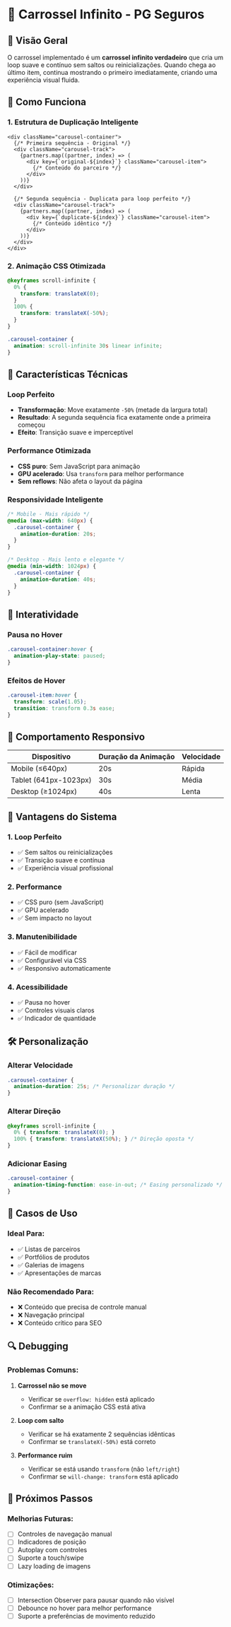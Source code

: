 # 🎠 Carrossel Infinito - PG Seguros

## 🎯 Visão Geral

O carrossel implementado é um **carrossel infinito verdadeiro** que cria um loop suave e contínuo sem saltos ou reinicializações. Quando chega ao último item, continua mostrando o primeiro imediatamente, criando uma experiência visual fluida.

## 🔧 Como Funciona

### 1. **Estrutura de Duplicação Inteligente**
```tsx
<div className="carousel-container">
  {/* Primeira sequência - Original */}
  <div className="carousel-track">
    {partners.map((partner, index) => (
      <div key={`original-${index}`} className="carousel-item">
        {/* Conteúdo do parceiro */}
      </div>
    ))}
  </div>
  
  {/* Segunda sequência - Duplicata para loop perfeito */}
  <div className="carousel-track">
    {partners.map((partner, index) => (
      <div key={`duplicate-${index}`} className="carousel-item">
        {/* Conteúdo idêntico */}
      </div>
    ))}
  </div>
</div>
```

### 2. **Animação CSS Otimizada**
```css
@keyframes scroll-infinite {
  0% {
    transform: translateX(0);
  }
  100% {
    transform: translateX(-50%);
  }
}

.carousel-container {
  animation: scroll-infinite 30s linear infinite;
}
```

## 🚀 Características Técnicas

### **Loop Perfeito**
- **Transformação**: Move exatamente `-50%` (metade da largura total)
- **Resultado**: A segunda sequência fica exatamente onde a primeira começou
- **Efeito**: Transição suave e imperceptível

### **Performance Otimizada**
- **CSS puro**: Sem JavaScript para animação
- **GPU acelerado**: Usa `transform` para melhor performance
- **Sem reflows**: Não afeta o layout da página

### **Responsividade Inteligente**
```css
/* Mobile - Mais rápido */
@media (max-width: 640px) {
  .carousel-container {
    animation-duration: 20s;
  }
}

/* Desktop - Mais lento e elegante */
@media (min-width: 1024px) {
  .carousel-container {
    animation-duration: 40s;
  }
}
```

## 🎨 Interatividade

### **Pausa no Hover**
```css
.carousel-container:hover {
  animation-play-state: paused;
}
```

### **Efeitos de Hover**
```css
.carousel-item:hover {
  transform: scale(1.05);
  transition: transform 0.3s ease;
}
```

## 📱 Comportamento Responsivo

| Dispositivo | Duração da Animação | Velocidade |
|-------------|---------------------|------------|
| Mobile (≤640px) | 20s | Rápida |
| Tablet (641px-1023px) | 30s | Média |
| Desktop (≥1024px) | 40s | Lenta |

## 🔄 Vantagens do Sistema

### **1. Loop Perfeito**
- ✅ Sem saltos ou reinicializações
- ✅ Transição suave e contínua
- ✅ Experiência visual profissional

### **2. Performance**
- ✅ CSS puro (sem JavaScript)
- ✅ GPU acelerado
- ✅ Sem impacto no layout

### **3. Manutenibilidade**
- ✅ Fácil de modificar
- ✅ Configurável via CSS
- ✅ Responsivo automaticamente

### **4. Acessibilidade**
- ✅ Pausa no hover
- ✅ Controles visuais claros
- ✅ Indicador de quantidade

## 🛠️ Personalização

### **Alterar Velocidade**
```css
.carousel-container {
  animation-duration: 25s; /* Personalizar duração */
}
```

### **Alterar Direção**
```css
@keyframes scroll-infinite {
  0% { transform: translateX(0); }
  100% { transform: translateX(50%); } /* Direção oposta */
}
```

### **Adicionar Easing**
```css
.carousel-container {
  animation-timing-function: ease-in-out; /* Easing personalizado */
}
```

## 🎯 Casos de Uso

### **Ideal Para:**
- ✅ Listas de parceiros
- ✅ Portfólios de produtos
- ✅ Galerias de imagens
- ✅ Apresentações de marcas

### **Não Recomendado Para:**
- ❌ Conteúdo que precisa de controle manual
- ❌ Navegação principal
- ❌ Conteúdo crítico para SEO

## 🔍 Debugging

### **Problemas Comuns:**

1. **Carrossel não se move**
   - Verificar se `overflow: hidden` está aplicado
   - Confirmar se a animação CSS está ativa

2. **Loop com salto**
   - Verificar se há exatamente 2 sequências idênticas
   - Confirmar se `translateX(-50%)` está correto

3. **Performance ruim**
   - Verificar se está usando `transform` (não `left/right`)
   - Confirmar se `will-change: transform` está aplicado

## 🚀 Próximos Passos

### **Melhorias Futuras:**
- [ ] Controles de navegação manual
- [ ] Indicadores de posição
- [ ] Autoplay com controles
- [ ] Suporte a touch/swipe
- [ ] Lazy loading de imagens

### **Otimizações:**
- [ ] Intersection Observer para pausar quando não visível
- [ ] Debounce no hover para melhor performance
- [ ] Suporte a preferências de movimento reduzido
